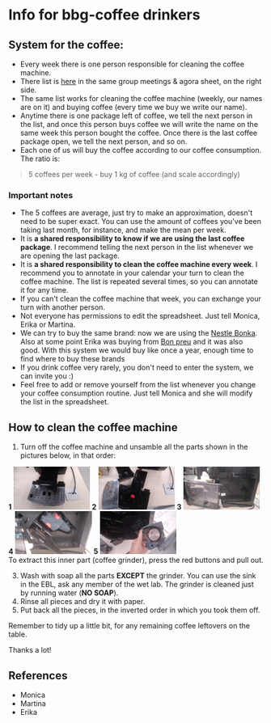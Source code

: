 # Info for bbg-coffee drinkers
## System for the coffee:
- Every week there is one person responsible for cleaning the coffee machine.
- There list is [here](https://docs.google.com/spreadsheets/d/1fA5wBTpkHbuZXG3J1i39s_XP5k__pzl_qwYGCRwjgvI/edit#gid=1753640121) in the same group meetings & agora sheet, on the right side.
- The same list works for cleaning the coffee machine (weekly, our names are on it) and buying coffee (every time we buy we write our name).
- Anytime there is one package left of coffee, we tell the next person in the list, and once this person buys coffee we will write the name on the same week this person bought the coffee. Once there is the last coffee package open, we tell the next person, and so on.
- Each one of us will buy the coffee according to our coffee consumption. The ratio is:

>5 coffees per week - buy 1 kg of coffee (and scale accordingly) 

### Important notes
- The 5 coffees are average, just try to make an approximation, doesn't need to be super exact. You can use the amount of coffees you've been taking last month, for instance, and make the mean per week.
- It is **a shared responsibility to know if we are using the last coffee package**. I recommend telling the next person in the list whenever we are opening the last package.
- It is **a shared responsibility to clean the coffee machine every week**. I recommend you to annotate in your calendar your turn to clean the coffee machine. The list is repeated several times, so you can annotate it for any time.
- If you can't clean the coffee machine that week, you can exchange your turn with another person.
- Not everyone has permissions to edit the spreadsheet. Just tell Monica, Erika or Martina.
- We can try to buy the same brand: now we are using the [Nestle Bonka](https://www.amazon.es/Bonka-428221-Caf%C3%A9-grano-Natural/dp/B00XA1QNAM/ref=asc_df_B00XA1QNAM/?tag=googshopes-21&linkCode=df0&hvadid=366311326534&hvpos=&hvnetw=g&hvrand=6258043893641885346&hvpone=&hvptwo=&hvqmt=&hvdev=c&hvdvcmdl=&hvlocint=&hvlocphy=1005424&hvtargid=pla-790606492934&th=1). Also at some point Erika was buying from [Bon preu](https://www.compraonline.bonpreuesclat.cat/products/83654/details) and it was also good. With this system we would buy like once a year, enough time to find where to buy these brands 
- If you drink coffee very rarely, you don't need to enter the system, we can invite you :) 
- Feel free to add or remove yourself from the list whenever you change your coffee consumption routine. Just tell Monica and she will modify the list in the spreadsheet.

## How to clean the coffee machine
1. Turn off the coffee machine and unsamble all the parts shown in the pictures below, in that order:
   
  **1** <img src="../assets/images/coffee1.jpg" alt= “coffee1” width="30%" height="30%">
  **2** <img src="../assets/images/coffee2.jpg" alt= “coffee2” width="30%" height="30%">
  **3** <img src="../assets/images/coffee3.jpg" alt= “coffee3” width="30%" height="30%">\
  **4** <img src="../assets/images/coffee4.jpg" alt= “coffee4” width="30%" height="30%">
  **5**  <img src="../assets/images/coffee5.jpg" alt= “coffee5” width="30%" height="30%">\
  To extract this inner part (coffee grinder),  press the red buttons and pull out.  
   
3. Wash with soap all the parts **EXCEPT** the grinder. You can use the sink in the EBL, ask any member of the wet lab. The grinder is cleaned just by running water (**NO SOAP**).
4. Rinse all pieces and dry it with paper.
5. Put back all the pieces, in the inverted order in which you took them off.

Remember to tidy up a little bit, for any remaining coffee leftovers on the table.

Thanks a lot!

## References

- Monica
- Martina
- Erika
